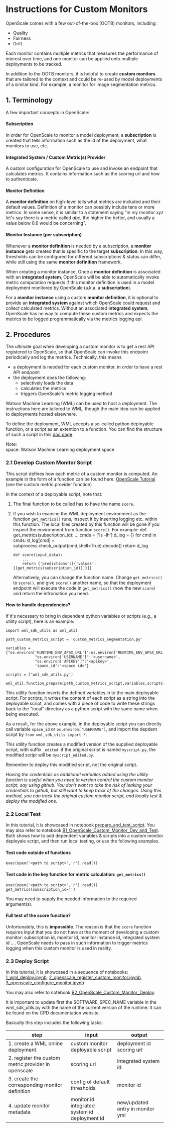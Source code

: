 # Instructions for Custom Monitors
OpenScale comes with a few out-of-the-box (OOTB) monitors, including:
- Quality
- Fairness
- Drift

Each monitor contains multiple metrics that measures the performance of interest over time, and one monitor can be applied onto multiple deployments to be tracked.

In addition to the OOTB monitors, it is helpful to create **custom monitors** that are tailored to the context and could be re-used by model deployments of a similar kind. For example, a monitor for image segmentation metrics.


## 1. Terminology
A few important concepts in OpenScale:

#### Subscription
In order for OpenScale to monitor a model deployment, a **subscription** is created that tells information such as the id of the deployment, what monitors to use, etc.

#### Integrated System / Custom Metric(s) Provider
A custom configuration for OpenScale to use and invoke an endpoint that calculates metrics. It contains information such as the scoring url and how to authenticate.

#### Monitor Definition
A **monitor definition** on high-level tells what metrics are included and their default values. Definition of a monitor can possibly include tens or more metrics. In some sense, it is similar to a statement saying "in my monitor _xyz_ let's say there is a metric called _abc_, the higher the better, and usually a value below 0.6 would be concerning".

#### Monitor Instance (per subscription)
Whenever a **monitor definition** is needed by a subscription, a **monitor instance** gets created that is specific to the target **subscription**. In this way, thresholds can be configured for different subscriptions & status can differ, while still using the same **monitor definition** framework.

When creating a monitor instance, Once a **monitor definition** is associated with an **integrated system**, OpenScale will be able to automatically invoke metric computation requests if this monitor definition is used in a model deployment monitored by OpenScale (a.k.a. a **subscription**).

For a **monitor instance** using a custom **monitor definition**, it is optional to provide an **integrated system** against which OpenScale could request and collect calculated metrics. Without an associated **integrated system**, OpenScale has no way to compute these custom metrics and expects the metrics to be logged programmatically via the metrics logging api.


## 2. Procedures
The ultimate goal when developing a custom monitor is to get a rest API registered to OpenScale, so that OpenScale can invoke this endpoint periodically and log the metrics. Technically, this means
- a deployment is needed for each custom monitor, in order to have a rest API endpoint
- the deployment does the following:
  - selectively loads the data
  - calculates the metrics
  - triggers OpenScale's metric logging method

Watson Machine Learning (WML) can be used to host a deployment. The instructions here are tailored to WML, though the main idea can be applied to deployments hosted elsewhere.

To define the deployment, WML accepts a so-called python deployable function, or a script as an extention to a function. You can find the structure of such a script in this [doc page](https://www.ibm.com/docs/en/cloud-paks/cp-data/4.0?topic=functions-writing-deployable-python).

Note:  
space: Watson Machine Learning deployment space

### 2.1 Develop Custom Monitor Script
This script defines how each metric of a custom monitor is computed. An example in the form of a function can be found here: [OpenScale Tutorial](https://github.com/IBM/watson-openscale-samples/blob/main/Cloud%20Pak%20for%20Data/WML/notebooks/custom_metrics/Custom%20Metrics%20Provider%20for%20Cloud%20Pak%20for%20Data.ipynb) (see the custom metric provider function)

In the context of a deployable script, note that:
1. The final function to be called has to have the name `score`.
2. If you wish to examine the WML deployment environment as the function `get_metrics()` runs, inspect it by inserting logging etc. within this function. The local files created by this function will be gone if you inspect the environment from function `score()`. 
   For example:
       def get_metrics(subscription_id):
           ...
           cmds = ['ls -lh']
           d_log = {}
           for cmd in cmds:
               d_log[cmd] = subprocess.check_output(cmd,shell=True).decode()
           return d_log
           
       def score(input_data):
           ...
           return {'predictions':[{'values':[[get_metrics(subscription_id)]]}]}
   Alternatively, you can change the function name. Change `get_metrics()` to `score()`, and give `score()` another name, so that the deployment endpoint will execute the code in `get_metrics()` (now the new `score`) and return the infromation you need.
   
#### How to handle dependencies?
If it's necessary to bring in dependent python variables or scripts (e.g., a utility script), here is an example:
```
import wml_sdk_utils as wml_util

path_custom_metrics_script = 'custom_metrics_segmentation.py'

variables = {"os.environ['RUNTIME_ENV_APSX_URL']":os.environ['RUNTIME_ENV_APSX_URL'],
             "os.environ['USERNAME']":'<username>',
             "os.environ['APIKEY']":'<apikey>',
             'space_id':'<space id>'}

scripts = ['wml_sdk_utils.py']

wml_util.function_prepare(path_custom_metrics_script,variables,scripts)
```
This utility function inserts the defined variables in to the main deployable script. For scripts, it writes the content of each script as a string into the deployable script, and comes with a piece of code to write these strings back to the "local" directory as a python script with the same name when being executed. 

As a result, for the above example, in the deployable script you can directly call variable `space_id` or `os.environ['USERNAME']`, and import the depdent script by `from wml_sdk_utils import *`.

This utility function creates a modified version of the supplied deployable script, with suffix `_edited`: if the original script is named `myscript.py`, the modified script will be `myscript_edited.py`.

Remember to deploy this modified script, not the original script.

*Having the credentials as additional variables added using the utility function is useful when you need to version control the custom monitor script, say using github. You don't want to take the risk of leaking your credentials to github, but still want to keep track of the changes. Using this method, you can track the original custom monitor script, and locally test & deploy the modified one.*

### 2.2 Local Test
In this tutorial, it is showcased in notebook [prepare_and_test_script](prepare_and_test_script.ipynb). You may also refer to notebook [B1_OpenScale_Custom_Monitor_Dev_and_Test](../B1_OpenScale_Custom_Monitor_Dev_and_Test.ipynb). Both shows how to add dependent variables & scripts into a custom monitor deployale script, and then run local testing, or use the following examples.

#### Test code outside of functions
```
exec(open('<path to script>','r').read())
```

#### Test code in the key function for metric calculation: `get_metrics()`
```
exec(open('<path to script>','r').read())
get_metrics(subscription_id='')
```
You may need to supply the needed information to the required argument(s).

#### Full test of the score function?
Unfortunately, this is **impossible**. The reason is that the `score` function requires input that you do not have at the moment of developing a custom monitor: subscription id, monitor id, monitor instance id, integrated system id .... OpenScale needs to pass in such information to trigger metrics logging when this custom monitor is used in reality.

### 2.3 Deploy Script
In this tutorial, it is showcased in a sequence of notebooks: [1_wml_deploy.ipynb](1_wml_deploy.ipynb), [2_openscale_register_custom_monitor.ipynb](2_openscale_register_custom_monitor.ipynb), [3_openscale_configure_monitor.ipynb](3_openscale_configure_monitor.ipynb)

You may also refer to notebook [B2_OpenScale_Custom_Monitor_Deploy](../B2_OpenScale_Custom_Monitor_Deployment.ipynb). 

It is important to update first the SOFTWARE_SPEC_NAME variable in the wml_sdk_utils.py with the name of the current version of the runtime. It can be found on the CPD documentation website.

Basically this step includes the following tasks:

| step | input | output |
|------|-------|--------|
|1. create a WML online deployment | custom monitor deployable script | deployment id <br> scoring url |
|2. register the custom metric provider in openscale | scoring url | integrated system id |
|3. create the corresponding monitor definition | config of default thresholds | monitor id |
|4. update monitor metadata | monitor id <br> integrated system id <br> deployment id | new/updated entry in monitor yml |
